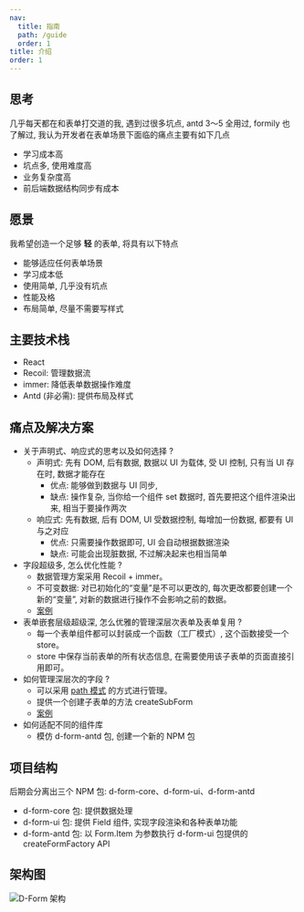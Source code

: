 ```yaml
---
nav:
  title: 指南
  path: /guide
  order: 1
title: 介绍
order: 1
---
```


## 思考
几乎每天都在和表单打交道的我, 遇到过很多坑点, antd 3～5 全用过, formily 也了解过, 我认为开发者在表单场景下面临的痛点主要有如下几点

- 学习成本高
- 坑点多, 使用难度高
- 业务复杂度高
- 前后端数据结构同步有成本

## 愿景
我希望创造一个足够 __轻__ 的表单, 将具有以下特点

- 能够适应任何表单场景
- 学习成本低
- 使用简单, 几乎没有坑点
- 性能及格
- 布局简单, 尽量不需要写样式

## 主要技术栈
- React
- Recoil: 管理数据流
- immer: 降低表单数据操作难度
- Antd (非必需): 提供布局及样式

## 痛点及解决方案
- 关于声明式、响应式的思考以及如何选择 ?
  - 声明式: 先有 DOM, 后有数据, 数据以 UI 为载体, 受 UI 控制, 只有当 UI 存在时, 数据才能存在
    - 优点: 能够做到数据与 UI 同步,
    - 缺点: 操作复杂, 当你给一个组件 set 数据时, 首先要把这个组件渲染出来, 相当于要操作两次
  - 响应式: 先有数据, 后有 DOM, UI 受数据控制, 每增加一份数据, 都要有 UI 与之对应
    - 优点: 只需要操作数据即可, UI 会自动根据数据渲染
    - 缺点: 可能会出现脏数据, 不过解决起来也相当简单
- 字段超级多, 怎么优化性能 ?
  - 数据管理方案采用 Recoil + immer。
  - 不可变数据: 对已初始化的“变量”是不可以更改的, 每次更改都要创建一个新的“变量”, 对新的数据进行操作不会影响之前的数据。
  - [案例](/guide/basic/use-values#%E5%9F%BA%E4%BA%8E-immer-%E8%83%BD%E6%9C%89%E6%95%88%E6%94%B9%E5%96%84-react-setstate-%E7%9A%84%E7%83%A6%E6%81%BC)
- 表单嵌套层级超级深, 怎么优雅的管理深层次表单及表单复用 ?
  - 每一个表单组件都可以封装成一个函数（工厂模式）, 这个函数接受一个 store。
  - store 中保存当前表单的所有状态信息, 在需要使用该子表单的页面直接引用即可。
- 如何管理深层次的字段 ?
  - 可以采用 [path 模式](https://www.lodashjs.com/docs/lodash.get) 的方式进行管理。
  - 提供一个创建子表单的方法 createSubForm
  - [案例](/guide/advanced/nesting-form#%E5%AD%90%E8%A1%A8%E5%8D%95%E5%B5%8C%E5%A5%97%E5%A4%8D%E7%94%A8)
- 如何适配不同的组件库
  - 模仿 d-form-antd 包, 创建一个新的 NPM 包

## 项目结构
后期会分离出三个 NPM 包: d-form-core、d-form-ui、d-form-antd
- d-form-core 包: 提供数据处理
- d-form-ui 包: 提供 Field 组件, 实现字段渲染和各种表单功能
- d-form-antd 包: 以 Form.Item 为参数执行 d-form-ui 包提供的 createFormFactory API

## 架构图
![D-Form 架构](https://form-1305245006.cos-website.ap-shanghai.myqcloud.com/architectureDiagram.png)

